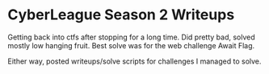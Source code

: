 # CyberLeague Season 2 Writeups
Getting back into ctfs after stopping for a long time. Did pretty bad, solved mostly low hanging fruit. Best solve was for the web challenge Await Flag.

Either way, posted writeups/solve scripts for challenges I managed to solve.
